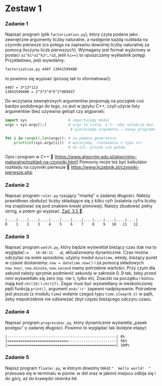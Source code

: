 # Zestaw 1

### Zadanie 1
Napisać program (plik `factorization.py`), który czyta podane jako zewnętrzne argumenty liczby naturalne, a następnie każdą rozkłada na czynniki pierwsze (co polega na zapisaniu dowolnej liczby naturalnej za pomocą iloczynu liczb pierwszych). Wymagany jest format wyjściowy w postaci `a1^k1*a2^k2*…*a3`, jeśli `ki==1` to opuszczamy wykładnik potęgi. Przykładowo, jeśli wywołamy:

```sh
factorization.py 4407 13041599400
```

to powinno się wypisać (proszę tak to sformatować):

```
4407 = 3*13*113
13041599400 = 2^3*3^4*5^2*805037
```

Do wczytania zewnętrznych argumentów proponuję na początek coś bardzo podobnego do tego, co jest w języku C++, czyli użycie listy argumentów (bez używania getopt czy argparse):

```python
import sys                   # importujemy modul
argv = sys.argv[1:]          # argv to lista, a 1: robi selekcje bez
	                          # pierwszego argumentu – nazwy programu

for i in range(1,len(argv)): # za pomoca generatora
    print(int(sys.argv[i]))  # wpisujemy, rzutowanie z typu str
                             # na int, przyda sie potem
```

Opis i program w C++  [https://www.algorytm.edu.pl/algorytmy-maturalne/rozklad-na-czynniki.html]
Pomocny może też być kalkulator rozkładu na czynniki pierwsze  https://www.liczebnik.pl/czynniki-pierwsze.php

### Zadanie 2

Napisać program `ruler.py` rysujący "miarkę" o zadanej długości. Należy prawidłowo obsłużyć liczby składające się z kilku cyfr (ostatnia cyfra liczby ma znajdować się pod znakiem kreski pionowej). Należy zbudować pełny string, a potem go wypisać. [Zad. 3.5 ]([https://ufkapano.github.io/algorytmy/lekcja03/zadania.html).

```
|....|....|....|....|....|....|....|....|....|....|....|....|
0    1    2    3    4    5    6    7    8    9   10   11   12
```

### Zadanie 3

Napisać program `watch.py`, który będzie wyświetlał bieżący czas (tak ma to wyglądać: `►   14:48:31   ◄`), aktualizowany dynamicznie. Czas można odczytać na wiele sposobów, użyjmy moduł `datetime`, wtedy, bieżący punkt w czasie dostaniemy: `now = datetime.now()` i za pomocą składowych `now.hour`, `now.minute`, `now.second` mamy potrzebne wartości. Przy czym dla sekund należy sprytnie podmienić sekundy w zakresie 0..9 tak, żeby przed nimi wyświetlało się zero (np. nie `5`, tylko `05`). Znaczki na początku i końcu mają kod `chr(16)` i `chr(17)`. Zegar musi być wyświetlany w nieskończonej pętli funkcją `print()`, argument `end='\r'` zapewni nadpisywanie. Potrzebne jest jeszcze (z modułu `time`) wołanie czegoś typu `time.sleep(0.5)` w pętli, żeby niepotrzebnie nie odświeżać zbyt często bieżącego odczytu czasu.

### Zadanie 4

Napisać program `progressbar.py`, który dynamicznie wyświetla „pasek postępu” o zadanej długości. Powinno to wyglądać tak (kolejne etapy):
```
|--------------------------------------------------| 0%
|============================----------------------| 56%
|==================================================| 100%
```

### Zadanie 5

Napisz program `floater.py`, w którym dowolny tekst `"  Hello world!  "` przesuwa się w terminalu w pionie: w dół oraz w jakimś miejscu odbija się i do góry, aż do krawędzi okienka itd.